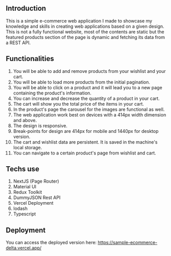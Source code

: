 ## Introduction

This is a simple e-commerce web application I made to showcase my knowledge and skills in creating web applications based on a given design. This is not a fully functional website, most of the contents are static but the featured products section of the page is dynamic and fetching its data from a REST API.

## Functionalities

1. You will be able to add and remove products from your wishlist and your cart.
2. You will be able to load more products from the initial pagination.
3. You will be able to click on a product and it will lead you to a new page containing the product's information.
4. You can increase and decrease the quantity of a product in your cart.
5. The cart will show you the total price of the items in your cart.
6. In the product's page the carousel for the images are functional as well.
7. The web application work best on devices with a 414px width dimension and above.
8. The design is responsive.
9. Break-points for design are 414px for mobile and 1440px for desktop version.
10. The cart and wishlist data are persistent. It is saved in the machine's local storage.
11. You can navigate to a certain product's page from wishlist and cart.

## Techs use

1. NextJS (Page Router)
2. Material UI
3. Redux Toolkit
4. DummyJSON Rest API
5. Vercel Deployment
6. lodash
7. Typescript

## Deployment

You can access the deployed version here: https://sample-ecommerce-delta.vercel.app/
